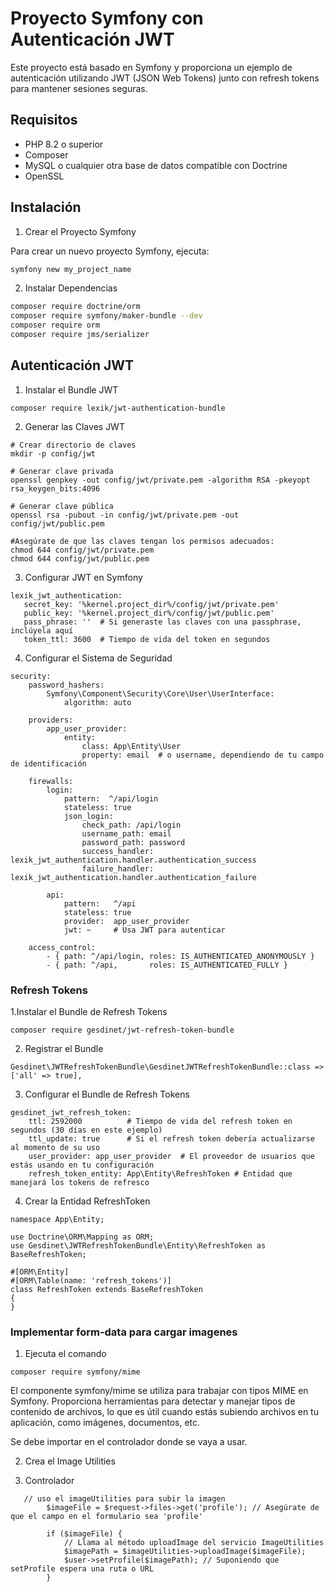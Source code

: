 
# Proyecto Symfony con Autenticación JWT

Este proyecto está basado en Symfony y proporciona un ejemplo de autenticación utilizando JWT (JSON Web Tokens) junto con refresh tokens para mantener sesiones seguras.

## Requisitos

- PHP 8.2 o superior
- Composer
- MySQL o cualquier otra base de datos compatible con Doctrine
- OpenSSL

## Instalación

1. Crear el Proyecto Symfony

Para crear un nuevo proyecto Symfony, ejecuta:

```bash
symfony new my_project_name
``` 
2. Instalar Dependencias

```bash
composer require doctrine/orm
composer require symfony/maker-bundle --dev
composer require orm
composer require jms/serializer
```
## Autenticación JWT

1. Instalar el Bundle JWT

```
composer require lexik/jwt-authentication-bundle
```
2. Generar las Claves JWT

```
# Crear directorio de claves
mkdir -p config/jwt

# Generar clave privada
openssl genpkey -out config/jwt/private.pem -algorithm RSA -pkeyopt rsa_keygen_bits:4096

# Generar clave pública
openssl rsa -pubout -in config/jwt/private.pem -out config/jwt/public.pem

#Asegúrate de que las claves tengan los permisos adecuados:
chmod 644 config/jwt/private.pem
chmod 644 config/jwt/public.pem
```

3. Configurar JWT en Symfony
 ```
 lexik_jwt_authentication:
    secret_key: '%kernel.project_dir%/config/jwt/private.pem'
    public_key: '%kernel.project_dir%/config/jwt/public.pem'
    pass_phrase: ''  # Si generaste las claves con una passphrase, inclúyela aquí
    token_ttl: 3600  # Tiempo de vida del token en segundos

```

4. Configurar el Sistema de Seguridad

```
security:
    password_hashers:
        Symfony\Component\Security\Core\User\UserInterface:
            algorithm: auto

    providers:
        app_user_provider:
            entity:
                class: App\Entity\User
                property: email  # o username, dependiendo de tu campo de identificación

    firewalls:
        login:
            pattern:  ^/api/login
            stateless: true
            json_login:
                check_path: /api/login
                username_path: email
                password_path: password
                success_handler: lexik_jwt_authentication.handler.authentication_success
                failure_handler: lexik_jwt_authentication.handler.authentication_failure

        api:
            pattern:   ^/api
            stateless: true
            provider:  app_user_provider
            jwt: ~     # Usa JWT para autenticar

    access_control:
        - { path: ^/api/login, roles: IS_AUTHENTICATED_ANONYMOUSLY }
        - { path: ^/api,       roles: IS_AUTHENTICATED_FULLY }
```

### Refresh Tokens

1.Instalar el Bundle de Refresh Tokens
```
composer require gesdinet/jwt-refresh-token-bundle
```

2. Registrar el Bundle
```
Gesdinet\JWTRefreshTokenBundle\GesdinetJWTRefreshTokenBundle::class => ['all' => true],
```

3. Configurar el Bundle de Refresh Tokens
```
gesdinet_jwt_refresh_token:
    ttl: 2592000          # Tiempo de vida del refresh token en segundos (30 días en este ejemplo)
    ttl_update: true      # Si el refresh token debería actualizarse al momento de su uso
    user_provider: app_user_provider  # El proveedor de usuarios que estás usando en tu configuración
    refresh_token_entity: App\Entity\RefreshToken # Entidad que manejará los tokens de refresco
```

4. Crear la Entidad RefreshToken

```
namespace App\Entity;

use Doctrine\ORM\Mapping as ORM;
use Gesdinet\JWTRefreshTokenBundle\Entity\RefreshToken as BaseRefreshToken;

#[ORM\Entity]
#[ORM\Table(name: 'refresh_tokens')]
class RefreshToken extends BaseRefreshToken
{
}
```

### Implementar form-data para cargar imagenes

1. Ejecuta el comando 
```
composer require symfony/mime
```

El componente symfony/mime se utiliza para trabajar con tipos MIME en Symfony. Proporciona herramientas para detectar y manejar tipos de contenido de archivos, lo que es útil cuando estás subiendo archivos en tu aplicación, como imágenes, documentos, etc.

Se debe importar en el controlador donde se vaya a usar.

2. Crea el Image Utilities

3. Controlador 
```
   // uso el imageUtilities para subir la imagen
        $imageFile = $request->files->get('profile'); // Asegúrate de que el campo en el formulario sea 'profile'

        if ($imageFile) {
            // Llama al método uploadImage del servicio ImageUtilities
            $imagePath = $imageUtilities->uploadImage($imageFile);
            $user->setProfile($imagePath); // Suponiendo que setProfile espera una ruta o URL
        }
```


 
